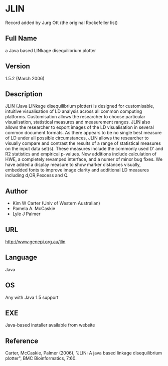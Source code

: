 # JLIN
Record added by Jurg Ott (the original Rockefeller list)

## Full Name
a Java based LINkage disequilibrium plotter

## Version
1.5.2 (March 2006)

## Description
JLIN (Java LINkage disequilibrium plotter) is designed for customisable, intuitive visualisation of LD analysis across all common computing platforms. Customisation allows the researcher to choose particular visualisation, statistical measures and measurement ranges. JLIN also allows the researcher to export images of the LD visualisation in several common document formats. As there appears to be no single best measure of LD under all possible circumstances, JLIN allows the researcher to visually compare and contrast the results of a range of statistical measures on the input data set(s). These measures include the commonly used D' and R2 statistics and empirical p-values. New additions include calculation of HWE, a completely revamped interface, and a numer of minor bug fixes. We have added a display measure to show marker distances visually, embedded fonts to improve image clarity and additional LD measures including d,OR,Pexcess and Q.

## Author
* Kim W Carter (Univ of Western Australian)
* Pamela A. McCaskie
* Lyle J Palmer

## URL
http://www.genepi.org.au/jlin

## Language
Java

## OS
Any with Java 1.5 support

## EXE
Java-based installer available from website

## Reference
Carter, McCaskie, Palmer (2006), "JLIN: A java based linkage disequilibrium plotter", BMC Bioinformatics, 7:60.